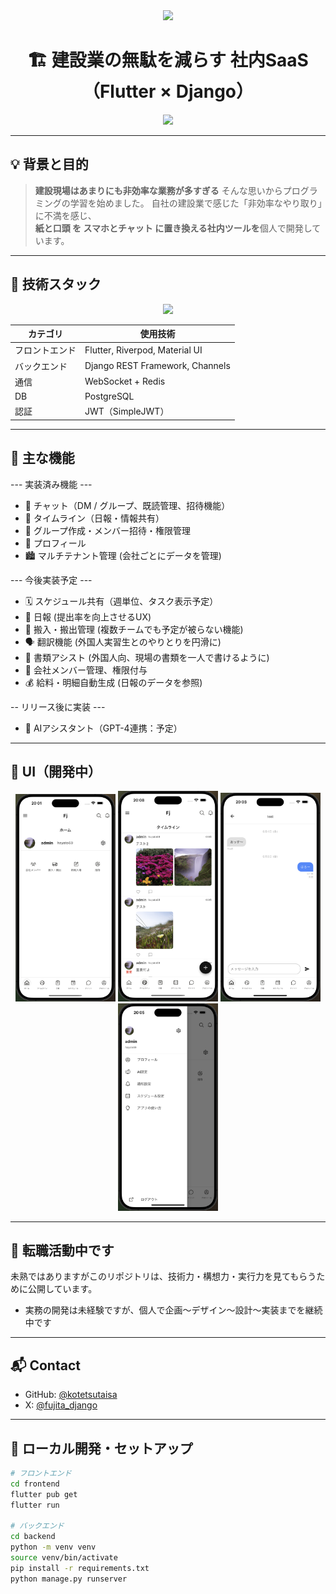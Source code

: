 <div align="center">
  <img src="https://capsule-render.vercel.app/api?type=waving&color=gradient&customColorList=0,2,2,5,30&height=150&section=header&animation=twinkling" />
</div>

<h1 align="center">🏗️ 建設業の無駄を減らす 社内SaaS（Flutter × Django）</h1>

<div align="center">
  <img src="https://readme-typing-svg.herokuapp.com?font=Fira+Code&size=24&duration=3000&pause=1200&color=0EF7F1&center=true&vCenter=true&width=800&lines=現場と事務をもっとスマートに;自分で作る+使うSaaSを目指して;仲間も募集中%EF%B8%8F%E2%9C%A8" />
</div>

---

## 💡 背景と目的

> **建設現場はあまりにも非効率な業務が多すぎる**
> そんな思いからプログラミングの学習を始めました。
> 自社の建設業で感じた「非効率なやり取り」に不満を感じ、  
> **紙と口頭 を スマホとチャット に置き換える社内ツールを**個人で開発しています。

---

## 🧰 技術スタック

<div align="center">
  <img src="https://skillicons.dev/icons?i=flutter,dart,django,python,postgresql,redis,git,github" />
</div>

| カテゴリ       | 使用技術                         |
|----------------|----------------------------------|
| フロントエンド | Flutter, Riverpod, Material UI   |
| バックエンド   | Django REST Framework, Channels |
| 通信           | WebSocket + Redis               |
| DB             | PostgreSQL                      |
| 認証           | JWT（SimpleJWT）                |

---

## 🚀 主な機能

 --- 実装済み機能 ---
- 💬 チャット（DM / グループ、既読管理、招待機能）
- 📝 タイムライン（日報・情報共有）
- 👥 グループ作成・メンバー招待・権限管理
- 👦 プロフィール
- 🏙️ マルチテナント管理 (会社ごとにデータを管理)

 --- 今後実装予定 ---
- 🗓️ スケジュール共有（週単位、タスク表示予定）
- 📃 日報 (提出率を向上させるUX)
- 🚚 搬入・搬出管理 (複数チームでも予定が被らない機能)
- 🗣️ 翻訳機能 (外国人実習生とのやりとりを円滑に)
- 📄 書類アシスト (外国人向、現場の書類を一人で書けるように)
- 📱 会社メンバー管理、権限付与
- 💰 給料・明細自動生成 (日報のデータを参照)

-- リリース後に実装 ---
- 🤖 AIアシスタント（GPT-4連携：予定）

---

## 📸 UI（開発中）

<p align="center">
  <img src="./screenshots/home_ui.png" width="160" />
  <img src="./screenshots/timeline_ui.png" width="160" />
  <img src="./screenshots/chat_ui.png" width="160" />
  <img src="./screenshots/sub_ui.png" width="160" />
</p>


---

## 💼 転職活動中です

未熟ではありますがこのリポジトリは、技術力・構想力・実行力を見てもらうために公開しています。

- 実務の開発は未経験ですが、個人で企画〜デザイン〜設計〜実装までを継続中です

---

## 📬 Contact

- GitHub: [@kotetsutaisa](https://github.com/kotetsutaisa)
- X: [@fujita_django](https://x.com/fujta_django)


---

## 🧪 ローカル開発・セットアップ

```bash
# フロントエンド
cd frontend
flutter pub get
flutter run

# バックエンド
cd backend
python -m venv venv
source venv/bin/activate
pip install -r requirements.txt
python manage.py runserver
